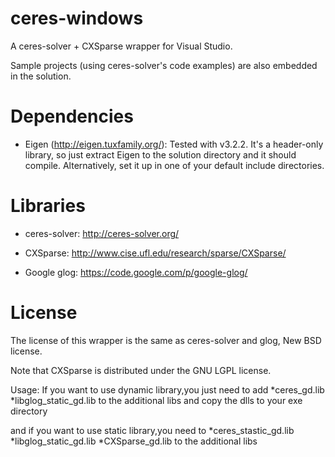 ceres-windows
=============

A ceres-solver + CXSparse wrapper for Visual Studio.



Sample projects (using ceres-solver's code examples) are also embedded in the solution.

Dependencies
============

  * Eigen (http://eigen.tuxfamily.org/): Tested with v3.2.2. It's a header-only 
    library, so just extract Eigen to the solution directory and it should compile. 
    Alternatively, set it up in one of your default include directories.

Libraries
=========

  * ceres-solver: http://ceres-solver.org/

  * CXSparse: http://www.cise.ufl.edu/research/sparse/CXSparse/

  * Google glog: https://code.google.com/p/google-glog/


License
=======

The license of this wrapper is the same as ceres-solver and glog, New BSD license.

Note that CXSparse is distributed under the GNU LGPL license.



Usage:
If you want to use dynamic library,you just need to add 
*ceres_gd.lib
*libglog_static_gd.lib
to the additional libs and copy the dlls to your exe directory

and if you want to use static library,you need to
*ceres_stastic_gd.lib
*libglog_static_gd.lib
*CXSparse_gd.lib
to the additional libs
